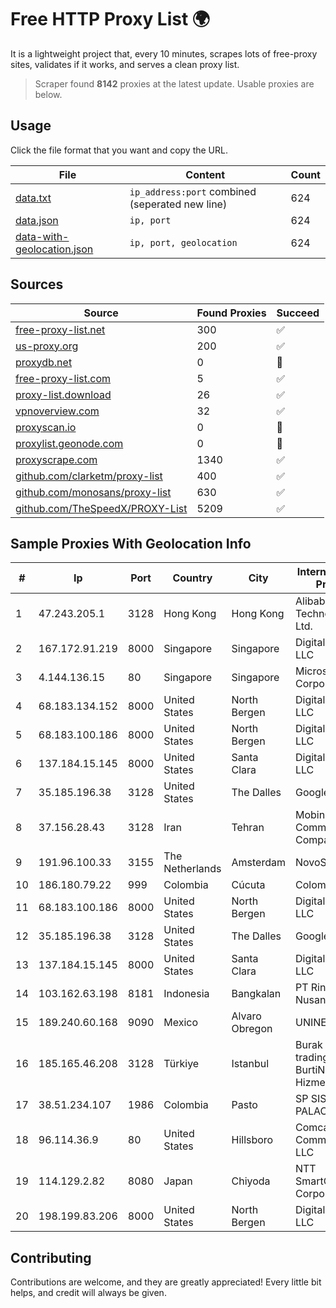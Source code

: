 
# Free HTTP Proxy List 🌍

It is a lightweight project that, every 10 minutes, scrapes lots of free-proxy sites, validates if it works, and serves a clean proxy list.


> Scraper found **8142** proxies at the latest update. Usable proxies are below.

## Usage

Click the file format that you want and copy the URL.


|File|Content|Count|
|----|-------|-----|
|[data.txt](https://raw.githubusercontent.com/themiralay/Proxy-List-World/master/data.txt)|`ip_address:port` combined (seperated new line)|624|
|[data.json](https://raw.githubusercontent.com/themiralay/Proxy-List-World/master/data.json)|`ip, port`|624|
|[data-with-geolocation.json](https://raw.githubusercontent.com/themiralay/Proxy-List-World/master/data-with-geolocation.json)|`ip, port, geolocation`|624|

## Sources

|Source|Found Proxies|Succeed|
|------|-------------|-------|
|[free-proxy-list.net](https://free-proxy-list.net)|300|✅|
|[us-proxy.org](https://www.us-proxy.org)|200|✅|
|[proxydb.net](http://proxydb.net)|0|🚫|
|[free-proxy-list.com](https://free-proxy-list.com/?page=&port=&type%5B%5D=http&type%5B%5D=https&up_time=0&search=Search)|5|✅|
|[proxy-list.download](https://www.proxy-list.download/HTTP)|26|✅|
|[vpnoverview.com](https://vpnoverview.com/privacy/anonymous-browsing/free-proxy-servers)|32|✅|
|[proxyscan.io](https://www.proxyscan.io)|0|🚫|
|[proxylist.geonode.com](https://proxylist.geonode.com/api/proxy-list?limit=300&page=1&sort_by=lastChecked&sort_type=desc&protocols=http,https)|0|🚫|
|[proxyscrape.com](https://api.proxyscrape.com/v2/?request=displayproxies&protocol=http&timeout=10000&country=all&ssl=all&anonymity=all)|1340|✅|
|[github.com/clarketm/proxy-list](https://raw.githubusercontent.com/clarketm/proxy-list/master/proxy-list-raw.txt)|400|✅|
|[github.com/monosans/proxy-list](https://raw.githubusercontent.com/monosans/proxy-list/main/proxies/http.txt)|630|✅|
|[github.com/TheSpeedX/PROXY-List](https://raw.githubusercontent.com/TheSpeedX/PROXY-List/master/http.txt)|5209|✅|


## Sample Proxies With Geolocation Info

|#|Ip|Port|Country|City|Internet Service Provider|
|-|--|----|-------|----|-------------------------|
|1|47.243.205.1|3128|Hong Kong|Hong Kong|Alibaba (US) Technology Co., Ltd.|
|2|167.172.91.219|8000|Singapore|Singapore|DigitalOcean, LLC|
|3|4.144.136.15|80|Singapore|Singapore|Microsoft Corporation|
|4|68.183.134.152|8000|United States|North Bergen|DigitalOcean, LLC|
|5|68.183.100.186|8000|United States|North Bergen|DigitalOcean, LLC|
|6|137.184.15.145|8000|United States|Santa Clara|DigitalOcean, LLC|
|7|35.185.196.38|3128|United States|The Dalles|Google LLC|
|8|37.156.28.43|3128|Iran|Tehran|Mobin Net Communication Company|
|9|191.96.100.33|3155|The Netherlands|Amsterdam|NovoServe B.V.|
|10|186.180.79.22|999|Colombia|Cúcuta|Colombia Móvil|
|11|68.183.100.186|8000|United States|North Bergen|DigitalOcean, LLC|
|12|35.185.196.38|3128|United States|The Dalles|Google LLC|
|13|137.184.15.145|8000|United States|Santa Clara|DigitalOcean, LLC|
|14|103.162.63.198|8181|Indonesia|Bangkalan|PT Ring Media Nusantara|
|15|189.240.60.168|9090|Mexico|Alvaro Obregon|UNINET|
|16|185.165.46.208|3128|Türkiye|Istanbul|Burak Buylu trading as BurtiNET Internet Hizmetleri|
|17|38.51.234.107|1986|Colombia|Pasto|SP SISTEMAS PALACIOS LTDA|
|18|96.114.36.9|80|United States|Hillsboro|Comcast Cable Communications, LLC|
|19|114.129.2.82|8080|Japan|Chiyoda|NTT SmartConnect Corporation|
|20|198.199.83.206|8000|United States|North Bergen|DigitalOcean, LLC|



## Contributing

Contributions are welcome, and they are greatly appreciated! Every
little bit helps, and credit will always be given.

